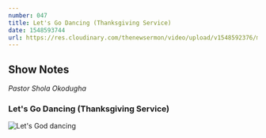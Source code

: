 ```yaml
---
number: 047
title: Let's Go Dancing (Thanksgiving Service)
date: 1548593744
url: https://res.cloudinary.com/thenewsermon/video/upload/v1548592376/messages/Let_s_Go_Dancing_-_Pastor_Shola_Ojodugha.mp3
---
```


## Show Notes
_Pastor Shola Okodugha_

### Let's Go Dancing (Thanksgiving Service)

![Let's God dancing](https://res.cloudinary.com/thenewsermon/image/upload/v1548592382/sermon%20display%20pictures/29790ea3-a110-489e-90c5-778bc1f97132.jpg)